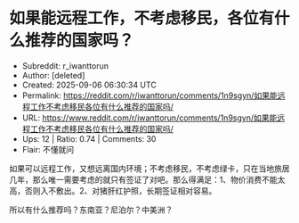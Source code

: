 # 如果能远程工作，不考虑移民，各位有什么推荐的国家吗？

- Subreddit: r_iwanttorun
- Author: [deleted]
- Created: 2025-09-06 06:30:34 UTC
- Permalink: https://reddit.com/r/iwanttorun/comments/1n9sgyn/如果能远程工作不考虑移民各位有什么推荐的国家吗/
- URL: https://www.reddit.com/r/iwanttorun/comments/1n9sgyn/如果能远程工作不考虑移民各位有什么推荐的国家吗/
- Ups: 12 | Ratio: 0.74 | Comments: 30
- Flair: 不懂就问


如果可以远程工作，又想远离国内环境；不考虑移民，不考虑绿卡，只在当地旅居几年，那么唯一需要考虑的就只有签证了对吧。那么得满足：1、物价消费不能太高，否则入不敷出。2、对猪肝红护照，长期签证相对容易。

所以有什么推荐吗？东南亚？尼泊尔？中美洲？

